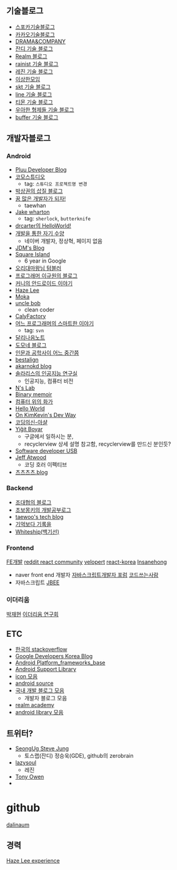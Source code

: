 ## 기술블로그
- [스포카기술블로그](https://spoqa.github.io/)
- [카카오기술블로그](http://tech.kakao.com/)
- [DRAMA&COMPANY](http://blog.dramancompany.com/category/develop/)
- [잔디 기술 블로그](http://tosslab.github.io/teams/)
- [Realm 블로그](https://realm.io/kr/communities/java/)
- [rainist 기술 블로그](https://medium.com/rainist-engineering)
- [레진 기술 블로그](http://tech.lezhin.com)
- [이상한모임](https://blog.weirdx.io)
- [skt 기술 블로그](http://readme.skplanet.com)
- [line 기술 블로그](https://engineering.linecorp.com/ko)
- [티몬 기술 블로그](http://tmondev.blog.me)
- [우아한 형제들 기술 블로그](http://woowabros.github.io)
- [buffer 기술 블로그](https://overflow.buffer.com)

## 개발자블로그
### Android
- [Pluu Developer Blog](http://pluu.github.io/)
- [코모스튜디오](http://comostudio.tistory.com/)
  - tag: `스튜디오 프로젝트명 변경`
- [박상권의 삽질 블로그](http://gun0912.tistory.com/)
- [꿈 많은 개발자가 되자!](http://thdev.net)
  - taewhan
- [Jake wharton](http://jakewharton.com/)
  - tag: `sherlock`, `butterknife`
- [drcarter의 HelloWorld!](http://drcarter.tistory.com/)
- [개발을 통한 자기 수양](http://blog.benelog.net/)
  - 네이버 개발자, 정상혁, 페이지 없음
- [JDM's Blog](http://jdm.kr/blog/)
- [Square Island](http://blog.sqisland.com/)
  - 6 year in Google
- [오리대마왕님 텀블러](http://kingorihouse.tumblr.com/)
- [프로그래머 이규원의 블로그](https://justhackem.wordpress.com)
- [커니의 안드로이드 이야기](https://kunny.github.io)
- [Haze Lee](http://realignist.me)
- [Moka](https://moka-a.github.io)
- [uncle bob](http://blog.cleancoder.com)
  - clean coder
- [CalyFactory](https://calyfactory.github.io)
- [어느 프로그래머의 스마트한 이야기](http://zzznara2.tistory.com/)
  - tag: `svn`
- [달리나음노트](http://dalinaum.github.io)
- [도모네 블로그](http://blog.naver.com/PostList.nhn?blogId=netrance&skinType=&skinId=&from=menu&userSelectMenu=true)
- [인문과 공학사이 어느 중간쯤](http://imcreator.tistory.com)
- [bestalign](http://bestalign.github.io)
- [akarnokd blog](https://akarnokd.blogspot.kr)
- [솔라리스의 인공지능 연구실](http://solarisailab.com)
  - 인공지능, 컴퓨터 비전
- [N's Lab](http://doohyun.tistory.com)
- [Binary memoir](http://kimjihyok.info)
- [컴퓨터 위의 화가](http://freemmer.tistory.com)
- [Hello World](http://youknow-yoonho.blogspot.kr)
- [On KimKevin's Dev Way](https://kimkevin.net)
- [코딩의신-아샬](http://ahastudio.com)
- [Yiğit Boyar](http://www.birbit.com/)
  - 구글에서 일하시는 분,
  - recyclerview 상세 설명 참고함, recyclerview를 만드신 분인듯?
- [Software developer USB](http://blog.unsignedusb.com)
- [Jeff Atwood](https://blog.codinghorror.com)
  - 코딩 호러 이펙티브
- [츠츠츠츠.blog](https://cmcmcmcm.blog)


### Backend
- [조대협의 블로그](http://bcho.tistory.com)
- [초보몽키의 개발공부로그](https://wayhome25.github.io)
- [taewoo's tech blog](https://twpower.github.io/about/)
- [기억보다 기록을](http://jojoldu.tistory.com/)
- [Whiteship(백기선)](https://www.whiteship.me)

### Frontend
[FE개발](https://github.com/nhnent/fe.javascript/)
[reddit react community](https://www.reddit.com/r/reactjs/)
[velopert](https://velopert.com/reactjs-tutorials)
[react-korea](https://www.facebook.com/groups/react.ko/about/)
[Insanehong](http://insanehong.kr)
  - naver front end 개발자
[자바스크립트개발자 포럼](https://jsdev.kr)
[코드쓰는사람](https://taegon.kim)
  - 자바스크립트
[JBEE](https://jaeyeophan.github.io)

### 이더리움
[박재현](http://wisefree.tistory.com/477)
[이더리움 연구회](http://www.etherstudy.net)

## ETC
- [한국의 stackoverflow](https://hashcode.co.kr/)
- [Google Developers Korea Blog](https://developers-kr.googleblog.com/)
- [Android Platform_frameworks_base](https://github.com/android/platform_frameworks_base)
- [Android Support Library](https://github.com/android/platform_frameworks_support)
- [icon 모음](https://material.io/icons/)
- [android source](https://source.android.com/source/site-updates)
- [국내 개발 블로그 모음](https://github.com/sarojaba/awesome-devblog)
  - 개발자 블로그 모음
- [realm academy](https://academy.realm.io/kr/)
- [android library 모음](https://github.com/JStumpp/awesome-android)


## 트위터?
- [SeongUg Steve Jung](https://medium.com/@jsuch2362)
  - 토스랩(잔디) 정승욱(GDE), github의 zerobrain
- [lazysoul](https://medium.com/@lazysoul)
  - 레진
- [Tony Owen](https://medium.com/@tonyowen)
-
# github
[dalinaum](https://github.com/dalinaum)


## 경력
[Haze Lee experience](http://re.aligni.st)
